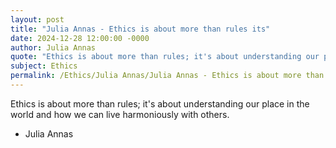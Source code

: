 ```yaml
---
layout: post
title: "Julia Annas - Ethics is about more than rules its"
date: 2024-12-28 12:00:00 -0000
author: Julia Annas
quote: "Ethics is about more than rules; it's about understanding our place in the world and how we can live harmoniously with others."
subject: Ethics
permalink: /Ethics/Julia Annas/Julia Annas - Ethics is about more than rules its
---
```


Ethics is about more than rules; it's about understanding our place in the world and how we can live harmoniously with others.

- Julia Annas
